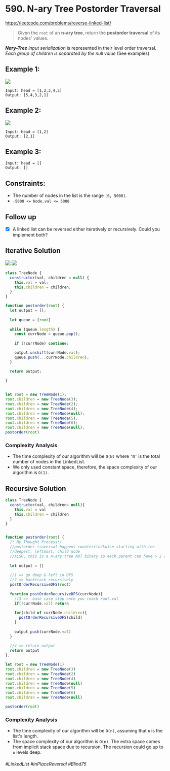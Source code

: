 # 590. N-ary Tree Postorder Traversal
https://leetcode.com/problems/reverse-linked-list/

> Given the `root` of an <b>n-ary tree</b>, return the <b>postorder traversal</b> of its nodes' values.

<i><b>Nary-Tree</b> input serialization</i> is represented in their level order traversal. <i>Each group of children is separated by the null value</i> (See examples)
  

## Example 1:
![](https://assets.leetcode.com/uploads/2018/10/12/narytreeexample.png)
````
Input: head = [1,2,3,4,5]
Output: [5,4,3,2,1]
````
## Example 2:
![](https://assets.leetcode.com/uploads/2018/10/12/narytreeexample1.png)
````
Input: head = [1,2]
Output: [2,1]
````
## Example 3:
````
Input: head = []
Output: []
```` 

## Constraints:

- The number of nodes in the list is the range `[0, 5000]`.
- `-5000 <= Node.val <= 5000`
## Follow up
- [X] A linked list can be reversed either iteratively or recursively. Could you implement both?

## Iterative Solution
![](https://assets.leetcode.com/users/images/f8d5079c-8f2b-4cb0-9efc-fbb2ad717082_1630999817.3000257.gif)
![](https://assets.leetcode.com/users/images/c692d71d-6fcb-4def-8ac2-42add730bafa_1631076787.314438.png)
````js
class TreeNode {
  constructor(val, children = null) {
    this.val = val;
    this.children = children;
  }
}

function postorder(root) {
  let output = [];
  
  let queue = [root]
  
  while (queue.length) {
    const currNode = queue.pop();
    
    if (!currNode) continue;

    output.unshift(currNode.val);
    queue.push(...currNode.children);
  }

  return output;
    
}
  

let root = new TreeNode(1);
root.children = new TreeNode(3);
root.children = new TreeNode(2);
root.children = new TreeNode(4);
root.children = new TreeNode(null);
root.children = new TreeNode(5);
root.children = new TreeNode(6);
root.children = new TreeNode(null);
postorder(root)

````
### Complexity Analysis
- The time complexity of our algorithm will be `O(N)` where `‘N’` is the total number of nodes in the LinkedList.
- We only used constant space, therefore, the space complexity of our algorithm is `O(1)`.

## Recursive Solution
````js
class TreeNode {
  constructor(val, children= null){
    this.val = val
    this.children = children
  }
}


function postorder(root) {
  /* My Thought Process*/
  //postorder traversal happens counterclockwise starting with the 
  //deepest, leftmost, child node
  //ALSO, this is a n-ary tree NOT binary so each parent can have > 2 children
  
  let output = []
  
  //1 => go deep & left in DFS
  //2 => backtrack recursively 
  postOrderRecursiveDFS(root)
  
  function postOrderRecursiveDFS(currNode){
    //3 =>  base case stop once you reach root.val
    if(!currNode.val) return
    
    for(child of currNode.children){
      postOrderRecursiveDFS(child)
    }
     
    output.push(currNode.val)
  }
  
  //4 => return output
  return output 
};

let root = new TreeNode(1)
root.children = new TreeNode(3)
root.children = new TreeNode(2)
root.children = new TreeNode(4)
root.children = new TreeNode(null)
root.children = new TreeNode(5)
root.children = new TreeNode(6)
root.children = new TreeNode(null)

postorder(root)
````
### Complexity Analysis
- The time complexity of our algorithm will be `O(n)`, assuming that `n` is the list's length.
- The space complexity of our algorithm is `O(n)`. The extra space comes from implicit stack space due to recursion. The recursion could go up to `n` levels deep.

###### #LinkedList #InPlaceReversal #Blind75
